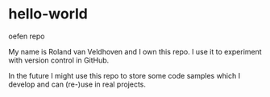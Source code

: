 # hello-world
oefen repo

My name is Roland van Veldhoven and I own this repo.
I use it to experiment with version control in GitHub.

In the future I might use this repo to store some code samples which I develop and can (re-)use in real projects.

